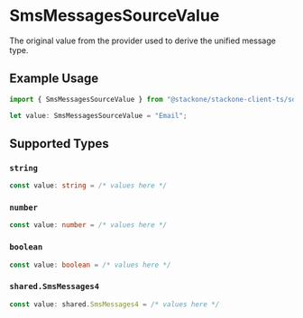 # SmsMessagesSourceValue

The original value from the provider used to derive the unified message type.

## Example Usage

```typescript
import { SmsMessagesSourceValue } from "@stackone/stackone-client-ts/sdk/models/shared";

let value: SmsMessagesSourceValue = "Email";
```

## Supported Types

### `string`

```typescript
const value: string = /* values here */
```

### `number`

```typescript
const value: number = /* values here */
```

### `boolean`

```typescript
const value: boolean = /* values here */
```

### `shared.SmsMessages4`

```typescript
const value: shared.SmsMessages4 = /* values here */
```

